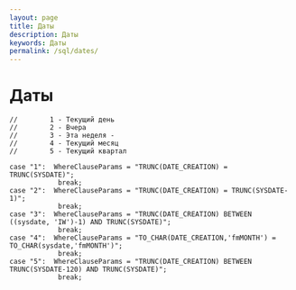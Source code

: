 ```yaml
---
layout: page
title: Даты
description: Даты
keywords: Даты
permalink: /sql/dates/
---
```


# Даты

    //        1 - Текущий день
    //        2 - Вчера
    //        3 - Эта неделя -
    //        4 - Текущий месяц
    //        5 - Текущий квартал

```
case "1":  WhereClauseParams = "TRUNC(DATE_CREATION) = TRUNC(SYSDATE)";
            break;
case "2":  WhereClauseParams = "TRUNC(DATE_CREATION) = TRUNC(SYSDATE-1)";
            break;
case "3":  WhereClauseParams = "TRUNC(DATE_CREATION) BETWEEN ((sysdate, 'IW')-1) AND TRUNC(SYSDATE)";
            break;
case "4":  WhereClauseParams = "TO_CHAR(DATE_CREATION,'fmMONTH') = TO_CHAR(sysdate,'fmMONTH')";
            break;
case "5":  WhereClauseParams = "TRUNC(DATE_CREATION) BETWEEN TRUNC(SYSDATE-120) AND TRUNC(SYSDATE)";
            break;
```
